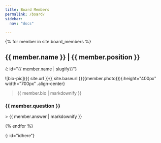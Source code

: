 ```yaml
---
title: Board Members
permalink: /board/
sidebar:
  nav: "docs"

---
```


{% for member in site.board_members %}
  <h2> {{ member.name }} | {{ member.position }} </h2>
  {: id="{{ member.name | slugify}}"}


  ![bio-pic]({{ site.url }}{{ site.baseurl }}{{member.photo}}){:height="400px" width="700px" .align-center}


  > {{ member.bio | markdownify }}
  <h3> {{ member.question }} </h3>
  > {{ member.answer | markdownify }}

{% endfor %}

{: id="idhere"}


<!-- 
[link](#idhere)
[sicely](#sicely-li)
[april](#april-wang)
 -->